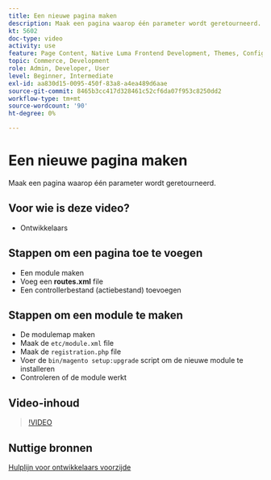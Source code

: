 ```yaml
---
title: Een nieuwe pagina maken
description: Maak een pagina waarop één parameter wordt geretourneerd.
kt: 5602
doc-type: video
activity: use
feature: Page Content, Native Luma Frontend Development, Themes, Configuration
topic: Commerce, Development
role: Admin, Developer, User
level: Beginner, Intermediate
exl-id: aa830d15-0095-450f-83a8-a4ea489d6aae
source-git-commit: 8465b3cc417d328461c52cf6da07f953c8250dd2
workflow-type: tm+mt
source-wordcount: '90'
ht-degree: 0%

---
```


# Een nieuwe pagina maken

Maak een pagina waarop één parameter wordt geretourneerd.

## Voor wie is deze video?

- Ontwikkelaars

## Stappen om een pagina toe te voegen

- Een module maken
- Voeg een **routes.xml** file
- Een controllerbestand (actiebestand) toevoegen

## Stappen om een module te maken

- De modulemap maken
- Maak de `etc/module.xml` file
- Maak de `registration.php` file
- Voer de `bin/magento setup:upgrade` script om de nieuwe module te installeren
- Controleren of de module werkt

## Video-inhoud

>[!VIDEO](https://video.tv.adobe.com/v/35816?quality=12&learn=on)

## Nuttige bronnen

[Hulplijn voor ontwikkelaars voorzijde](https://developer.adobe.com/commerce/frontend-core/guide/)
